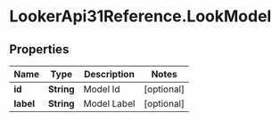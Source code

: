 # LookerApi31Reference.LookModel

## Properties
Name | Type | Description | Notes
------------ | ------------- | ------------- | -------------
**id** | **String** | Model Id | [optional] 
**label** | **String** | Model Label | [optional] 


